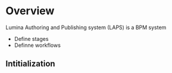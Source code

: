 # Overview
  Lumina Authoring and Publishing system (LAPS) is a BPM system
  - Define stages
  - Definne workflows
## Intitialization
    
